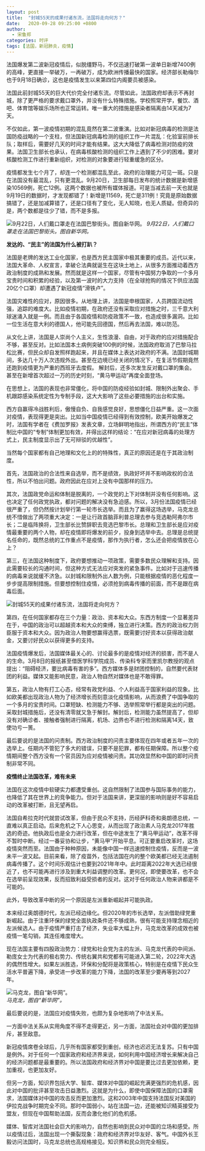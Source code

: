 ```yaml
---
layout: post
title:  "封城55天的成果付诸东流，法国将走向何方？"
date:   2020-09-28 09:25:00 +0800
author: 
  - 宋鲁郑
categories: 时评
tags: [法国，新冠肺炎，疫情]
---
```

法国爆发第二波新冠疫情后，似脱缰野马，不仅迅速打破第一波单日新增7400例的高峰，更直接一举破万，一再破万，成为欧洲传播最快的国家。经济部长勒梅尔也于9月18日确诊，这也是疫情发生以来第四位内阁要员被感染。

法国此前封城55天的巨大代价完全付诸东流。尽管如此，法国政府却表示不再封城，除了更严格的要求戴口罩外，并没有什么特殊措施。学校照常开学，餐饮、酒吧、体育馆等娱乐场所也正常运转。唯一重大的措施是感染者隔离由14天减为7天。

不仅如此，第一波疫情初期的混乱竟然在第二波重演。比如对新冠病毒的检测是法国防疫战略的一个支柱，但法国新冠病毒检测的组织工作一片混乱：化验室前排长队；取样后，需要好几天的时间才能有结果。这大大降低了病毒检测对防疫的效果。法国卫生部长也承认，在病毒核酸检测的组织工作上遇到了不少的困难。要对核酸检测工作进行重新组织，对检测的对象要进行轻重缓急的区分。

疫情都发生七个月了，却连一个检测都混乱至此，政府的治理能力可见一斑。只是在法国没有最混乱，只有更混乱。9月20日，卫生部每日发布的统计数据是新增感染10569例，死亡12例。这两个数据也被所有媒体报道。可是当减去前一天也就是9月19日的数据时，才发现都错了！新增是11569，死亡是311例！究竟是原始数据搞错了，还是加减算错了，还是口径有了变化，无人知晓，也无人质疑。但奇异的是，两个数都是往少了错，而不是多报。

![9月22日，人们戴口罩走在法国巴黎街头。图自新华网。]({{site.url}}/assets/images/20200923162455727.jpg)
*9月22日，人们戴口罩走在法国巴黎街头。图自新华网。*

__发达的、“民主”的法国为什么被打趴？__

法国是老牌的发达工业化国家，也是西方民主国家中极其重要的成员。近代以来，法国大革命、人权宣言，拿破仑法典就诞生在这块土地上，从很多方面推动着西方政治制度的成熟和发展。然而就是这样一个国家，尽管有中国努力争取的一个多月宝贵时间和积累的经验，以及第一波时的大力支持（在全球抢购的情况下供应法国20亿个口罩）却遭遇了新冠疫情“滑铁卢”。

法国灾难性的应对，原因很多。从地理上讲，法国是申根国家，人员跨国流动性强，追踪的难度大。比如疫情初期，在政府还没有采取应对措施之时，三千意大利球迷涌入就是一例。而且由于各国疫情和防疫政策不一致，也造成很多漏洞。比如一位生活在意大利的德国人，他可能先回德国，然后再去法国，难以防范。

从文化上讲，法国是人崇尚个人主义，生性浪漫、自由，对于政府的应对措施配合不够，甚至反对。比如法国本土病例突破100例的时候，法国政府取消了巴黎马拉松比赛，但民众却自发照样跑起来，并且在媒体上表达对政府的不满。法国封城期间，多达几十万人次违规外出。甚至在边境已经关闭的情况下，在复活节假期竟然还跑到疫情更为严重的西班牙去度假。 解封后，还多次发生反对戴口罩的集会。甚至在新增首次超过一万的历史时刻，“黄马甲运动”再度全面登场。

在思想上，法国的表现也非常僵化，将中国的防疫经验如封城、限制外出聚会、手机跟踪感染系统定性为专制手段，这大大影响了这些必要措施的出台和实施。

西方自赢得冷战胜利后，傲慢自负、自我感觉良好，思想僵化日益严重。这一次面对疫情，表现得更是突出。比如当中国疫情已经得到有效控制，欧美开始爆发之时，法国有学者在《费加罗报》发表文章，立场鲜明地指出，所谓西方的“民主”体制比中国的“专制”体制更加有效，并得出这样的结论：“在应对新冠病毒的处理方式上，民主制度显示出了无可辩驳的优越性”。

当然每个国家都有自己地理和文化上的的特殊性，真正的原因还是在于其政治制度。

首先，法国政治的合法性来自选举，而不是绩效，执政好坏并不影响政权的合法性，所以不怕出问题。政府因此在应对上没有中国那样的压力。

其次，法国政党命运和体制是脱离的，一个政党的上下对体制并没有任何影响。这也决定了任何政党执政，都对问题的解决没有急迫感。所以，3月份法国疫情已经很严重了，但仍然按计划举行第一轮市长选举。而且为了赢得这场选举，马克龙总统不惜做出了两项重大决定：一是让行政首脑菲利普总理去参与竞选勒阿弗尔市长；二是临阵换将，卫生部长比赞辞职去竞选巴黎市长。总理和卫生部长是应对疫情最重要的两个人物，却在疫情即将爆发的前夕，投身到选举中去。总理是总统提名任命的，既然总统的工作重点不是疫情，那作为执行者，怎么还会把疫情放在心上？

第三，在法国这种制度下，政府要想推动一项政策，需要多数民众理解和支持。因此需要较长的沟通时间，但这种方式无法应对突发的紧急事件。比如对于迅速传播的病毒来说就缓不济急。以封城和限制外出人数为例，只能根据疫情的恶化程度一步步提高限制措施。但要想控制住疫情，必须抢到病毒传播的前面，而不是跟在病毒后面。

![封城55天的成果付诸东流，法国将走向何方？]({{site.url}}/assets/images/20200923161346778.jpg)

第四，在任何国家都存在三个力量：政治、资本和大众。东西方制度一个显著差异在于，中国的政治可以超越资本和大众的束缚，独立进行决策。西方的政治权力则臣服于资本和大众。因为政治人物要想赢得选票，既需要讨好资本以获得政治献金，又要讨好民众以获得更多的支持。

法国疫情爆发后，法国媒体最关心的、讨论最多的是疫情对经济的损害，而不是人的生命。3月8日的报纸甚至借医学科学院成员、传染科专家而里凯尔教授的观点提出：“阻碍经济，要比病毒有害的多”。西方媒体多是财团控制的，自然要代表财团的利益。媒体又能影响民意，政治人物自然对媒体也是不敢得罪。

第五，政治人物有打工心态，经常有政党利益、个人利益高于国家利益的现象。比如欧美都出现政治人物为了经济增长而刻意淡化疫情影响，从而浪费了中国争取的一个多月的宝贵时间。口罩短缺、检测能力不够、选举照常举行都是突出的问题。采取封城措施后，还没有清零就又急于解封。解封后，检测能力虽然提高了，但却没有对确诊者、接触者强制进行隔离，机场、边界也不进行检测和隔离14天，致使功亏一篑。

最后要说的是法国的问责制。西方政治制度的问责主要体现在四年或者五年一次的选举上。任期内不管犯了多大的错误，只要不是犯罪，都有任期保障。所以整个疫情期间整个西方没有一个官员因为应对疫情被问责。其功效显然和中国的即时问责制非常不同。

__疫情终止法国改革，难有未来__

法国在这次疫情中软硬实力都遭受重创。这自然限制了法国参与国际事务的能力，也降低了其在世界上的竞争能力。但对于法国来讲，更深层的影响则是好不容易启动的改革被打断，且无望再启。

法国自希拉克时代就尝试改革，但由于民众不支持，历经萨科奇和奥朗德总统，一直难以真正启动。后来危机之下人心思变，从而出现了政治素人马克龙2017年胜选的奇迹。他执政后也是全力进行改革，但在中途发生了“黄马甲运动”，改革不得不暂时中断。经过一番妥协和让步，“黄马甲”开始平息。可正要重启改革时，这场疫情突然而至。法国由于种种原因，未能像中国一样迅速控制住疫情，反而是一波未平一波又起。目前来看，除了疫苗外，包括法国在内的整个欧美都已经无法遏制病毒传播了。这个时间乐观估计也要到2021年年中。此时距离2022年大选已经很近了，也不可能再进行涉及到重大利益调整的改革。更何况，即使要改革，也不会在选举前呈现效果，反而招致利益受损者的反对。这对于任何政治人物来讲都是不可能的。

此外，导致改革中断的另一个原因是左派重新崛起并可能执政。

本来经过奥朗德时代，左派已经边缘化。但2020年的市长选举，左派借助绿党重新崛起。由于注重环保的绿党全面执政条件还不够成熟，很有可能支持理念相近的左派候选人。由于疫情严重打击了经济，失业率大幅上升，马克龙改革的成效也被疫情一笔勾销，其连任难度增大。

现在法国主要有四股政治势力：绿党和社会党为主的左派、马克龙代表的中间派、勒庞女士为代表的极右势力、传统右翼共和党都有可能进入第二轮，2022年大选的偶然性增大。如果左派胜选，环保和分配将是政策核心，特别是在疫情下民众生活水平普遍下降，承受进一步改革的能力下降，法国的改革至少要再等到2027年。

![马克龙，图自“新华网”。]({{site.url}}/assets/images/20200923161725658.jpg)  
*马克龙，图自“新华网”。*

最后要说的是，法国应对疫情失败，也颇为复杂地影响了中法关系。

一方面中法关系从实用角度不得不走得更近，另一方面，法国社会对中国的更加排斥，甚至敌意。

新冠疫情席卷全球后，几乎所有国家都受到重创，经济也迟迟无法复苏。只有中国是例外。对于任何一个国家政府和经济界来说，如何利用中国经济增长来解决自己的经济问题都是最重要的。所以法国政府和经济界对中国是要比过去更加依赖，更加重视，也更加友好。

但另一方面，知识界包括大学、智库、媒体对中国的崛起充满更强烈的危机感，因此对中国的批评甚至攻击日益激烈。这就是为什么，即使中国保障法国的口罩需求，法国媒体对中国的攻击反而更加激烈。这和2003年中国支持法国反对美国的伊拉克战争时期完全不同。那时中国弱小，站在法国一边，还能被知识精英接受为盟友，但现在中国帮助法国，反而会激化他们的危机感。

媒体、智库对法国社会巨大的影响力，自然也影响到民众对中国的立场和感受。所以疫情过后，法国出现一个撕裂现象：政府和经济界对华友好、客气。中国外长王毅访问法国时，马克龙总统也高规格接见。知识界和民众则完全相反。
